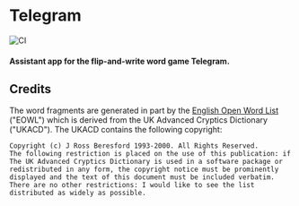 # Telegram

![CI](https://github.com/RevolutionTech/telegram/actions/workflows/ci.yml/badge.svg)

#### Assistant app for the flip-and-write word game Telegram.

## Credits

The word fragments are generated in part by the [English Open Word List](https://diginoodles.com/projects/eowl) ("EOWL") which is derived from the UK Advanced Cryptics Dictionary ("UKACD"). The UKACD contains the following copyright:

    Copyright (c) J Ross Beresford 1993-2000. All Rights Reserved.
    The following restriction is placed on the use of this publication: if The UK Advanced Cryptics Dictionary is used in a software package or redistributed in any form, the copyright notice must be prominently displayed and the text of this document must be included verbatim.
    There are no other restrictions: I would like to see the list distributed as widely as possible.
